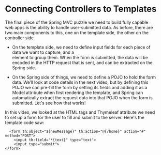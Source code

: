 # Connecting Controllers to Templates

The final piece of the Spring MVC puzzle we need to build fully capable web apps is the ability to handle user-submitted data. 
As before, there are two main components to this, one on the template side, the other on the controller side.

* On the template side, we need to define input fields for each piece of data we want to capture, and a <form> element to group them. 
When the form is submitted, the data will be encoded in the HTTP request that is sent, and can be extracted on the Spring side.
* On the Spring side of things, we need to define a POJO to hold the form data. We'll look at code details in the next video, but by defining 
this POJO we can pre-fill the form by setting its fields and adding it as a Model attribute when first rendering the template, and Spring 
can automatically extract the request data into that POJO when the form is submitted. Let's see how that works!
  

In this video, we looked at the HTML tags and Thymeleaf attribute we need to set up a form for the user to fill and submit to the server. 
Here's the template code saw:
```
  <form th:object="${newMessage}" th:action="@{/home}" action="#" method="POST">
    <input th:field="*{text}" type="text">
    <input type="submit">
</form>
```
  
